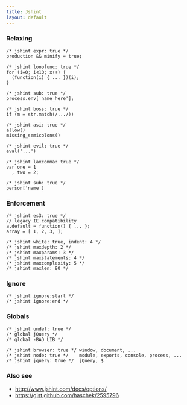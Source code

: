 ```yaml
---
title: Jshint
layout: default
---
```


### Relaxing

    /* jshint expr: true */
    production && minify = true;

    /* jshint loopfunc: true */
    for (i=0; i<10; x++) {
      (function(i) { ... })(i);
    }

    /* jshint sub: true */
    process.env['name_here'];

    /* jshint boss: true */
    if (m = str.match(/.../))

    /* jshint asi: true */
    allow()
    missing_semicolons()

    /* jshint evil: true */
    eval('...')

    /* jshint laxcomma: true */
    var one = 1
      , two = 2;

    /* jshint sub: true */
    person['name']


### Enforcement

    /* jshint es3: true */
    // legacy IE compatibility
    a.default = function() { ... };
    array = [ 1, 2, 3, ];

    /* jshint white: true, indent: 4 */
    /* jshint maxdepth: 2 */
    /* jshint maxparams: 3 */
    /* jshint maxstatements: 4 */
    /* jshint maxcomplexity: 5 */
    /* jshint maxlen: 80 */

### Ignore

    /* jshint ignore:start */
    /* jshint ignore:end */

### Globals

    /* jshint undef: true */
    /* global jQuery */
    /* global -BAD_LIB */

    /* jshint browser: true */ window, document, ...
    /* jshint node: true */    module, exports, console, process, ...
    /* jshint jquery: true */  jQuery, $

### Also see

 * http://www.jshint.com/docs/options/
 * https://gist.github.com/haschek/2595796

